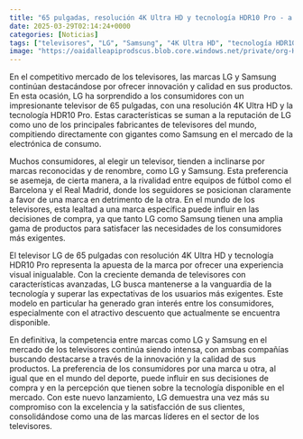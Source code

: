 ```yaml
---
title: "65 pulgadas, resolución 4K Ultra HD y tecnología HDR10 Pro - a esta LG solo le faltaba un gran descuento como este"
date: 2025-03-29T02:14:24+0000
categories: [Noticias]
tags: ["televisores", "LG", "Samsung", "4K Ultra HD", "tecnología HDR10 Pro", "mercado", "consumidores."]
image: "https://oaidalleapiprodscus.blob.core.windows.net/private/org-HKmKxpuNw3Y88lm4EBrIPq0n/user-ZwiCXOggLL8ZNNKE2g7rXFmV/img-FZhP7Cf9XZEitzELkjE6guCm.png?st=2025-03-29T01%3A14%3A24Z&se=2025-03-29T03%3A14%3A24Z&sp=r&sv=2024-08-04&sr=b&rscd=inline&rsct=image/png&skoid=d505667d-d6c1-4a0a-bac7-5c84a87759f8&sktid=a48cca56-e6da-484e-a814-9c849652bcb3&skt=2025-03-28T17%3A08%3A45Z&ske=2025-03-29T17%3A08%3A45Z&sks=b&skv=2024-08-04&sig=4mDpGGaiXlc1dYCDdMX4CwhAq1BMOWnYQMTk2ZF%2BW0c%3D"
---
```


En el competitivo mercado de los televisores, las marcas LG y Samsung continúan destacándose por ofrecer innovación y calidad en sus productos. En esta ocasión, LG ha sorprendido a los consumidores con un impresionante televisor de 65 pulgadas, con una resolución 4K Ultra HD y la tecnología HDR10 Pro. Estas características se suman a la reputación de LG como uno de los principales fabricantes de televisores del mundo, compitiendo directamente con gigantes como Samsung en el mercado de la electrónica de consumo.

Muchos consumidores, al elegir un televisor, tienden a inclinarse por marcas reconocidas y de renombre, como LG y Samsung. Esta preferencia se asemeja, de cierta manera, a la rivalidad entre equipos de fútbol como el Barcelona y el Real Madrid, donde los seguidores se posicionan claramente a favor de una marca en detrimento de la otra. En el mundo de los televisores, esta lealtad a una marca específica puede influir en las decisiones de compra, ya que tanto LG como Samsung tienen una amplia gama de productos para satisfacer las necesidades de los consumidores más exigentes.

El televisor LG de 65 pulgadas con resolución 4K Ultra HD y tecnología HDR10 Pro representa la apuesta de la marca por ofrecer una experiencia visual inigualable. Con la creciente demanda de televisores con características avanzadas, LG busca mantenerse a la vanguardia de la tecnología y superar las expectativas de los usuarios más exigentes. Este modelo en particular ha generado gran interés entre los consumidores, especialmente con el atractivo descuento que actualmente se encuentra disponible.

En definitiva, la competencia entre marcas como LG y Samsung en el mercado de los televisores continúa siendo intensa, con ambas compañías buscando destacarse a través de la innovación y la calidad de sus productos. La preferencia de los consumidores por una marca u otra, al igual que en el mundo del deporte, puede influir en sus decisiones de compra y en la percepción que tienen sobre la tecnología disponible en el mercado. Con este nuevo lanzamiento, LG demuestra una vez más su compromiso con la excelencia y la satisfacción de sus clientes, consolidándose como una de las marcas líderes en el sector de los televisores.
    